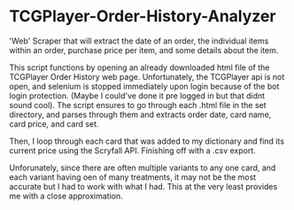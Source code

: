 # TCGPlayer-Order-History-Analyzer
'Web' Scraper that will extract the date of an order, the individual items within an order, purchase price per item, and some details about the item.

This script functions by opening an already downloaded html file of the TCGPlayer Order History web page. Unfortunately, the TCGPlayer api is not open,
and selenium is stopped immediately upon login because of the bot login protection. (Maybe I could've done it pre logged in but that didnt sound cool).
The script ensures to go through each .html file in the set directory, and parses through them and extracts order date, card name, card price, and card
set.

Then, I loop through each card that was added to my dictionary and find its current price using the Scryfall API. Finishing off with a .csv export.

Unforunately, since there are often multiple variants to any one card, and each variant having oen of many treatments, it may not be the most accurate but
I had to work with what I had. This at the very least provides me with a close approximation.

